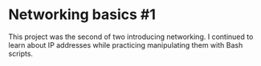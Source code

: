 # Networking basics #1


This project was the second of two introducing networking. I continued to learn
about IP addresses while practicing manipulating them with Bash scripts.
